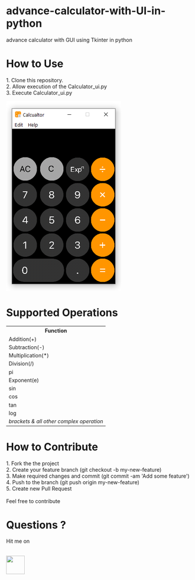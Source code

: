 # advance-calculator-with-UI-in-python
advance calculator with GUI using Tkinter in python

<h1>How to Use</h1>
<p>
1. Clone this repository.<br>
2. Allow execution of the Calculator_ui.py<br>
3. Execute Calculator_ui.py<br>
</p>
<img src="images/Screenshot (4).png">
<br>
<h1>Supported Operations</h1>

<table>
  <tr>
  <th>Function</th>
  </tr>
  <tr>
  <td>Addition(+)</td>
  </tr>
  <tr>
  <td>Subtraction(-)</td>
  </tr>
  <tr>
  <td>Multiplication(*)</td>
  </tr>
  <tr>
  <td>Division(/)</td>
  </tr>
  <tr>
  <td>pi</td>
  </tr>
  <tr>
  <td>Exponent(e)</td>
  </tr>
  <tr>
  <td>sin</td>
  </tr>
  <tr>
  <td>cos</td>
  </tr>
   <tr>
  <td>tan</td>
  </tr>
  <tr>
  <td>log</td>
  </tr>
  <tr>
  <td><i>brackets & all other complex operation</i></td>
  </tr>
</table>



<h1>How to Contribute</h1>
<p>
1. Fork the the project<br>
2. Create your feature branch (git checkout -b my-new-feature)<br>
3. Make required changes and commit (git commit -am 'Add some feature')<br>
4. Push to the branch (git push origin my-new-feature)<br>
5. Create new Pull Request<br>
<br>
  Feel free to contribute
</p>
 
<h1>Questions ?</h1>
<p>Hit me on</p><br>
<a href="https://instagram.com/thedineshyadav"><img src="https://www.freepnglogos.com/uploads/instagram-logo-png-transparent-0.png" height="50" width="50"></a>
